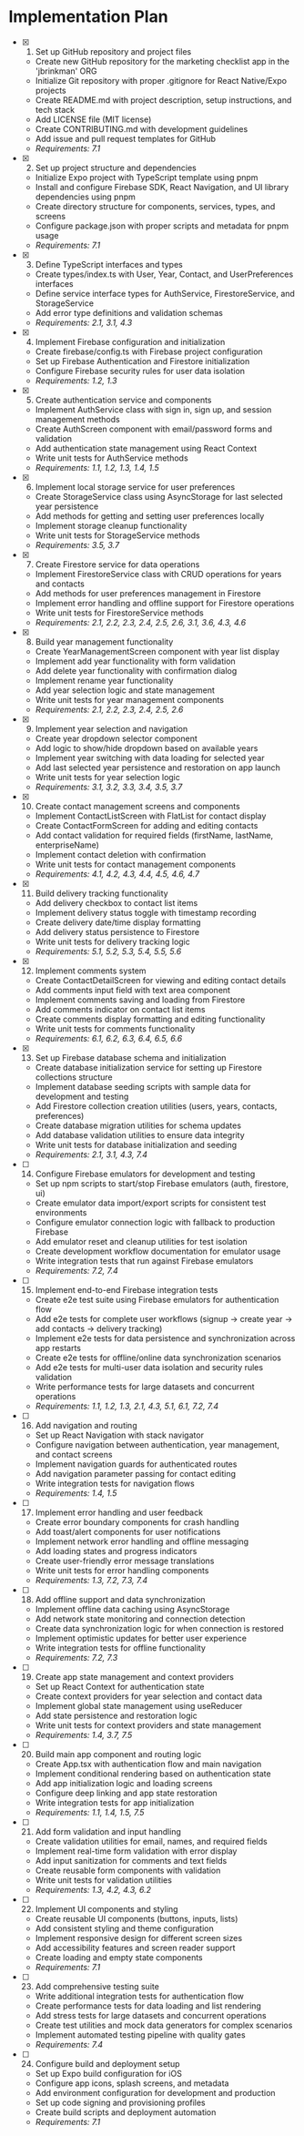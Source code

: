# Implementation Plan

- [x] 1. Set up GitHub repository and project files
  - Create new GitHub repository for the marketing checklist app in the 'jbrinkman' ORG
  - Initialize Git repository with proper .gitignore for React Native/Expo projects
  - Create README.md with project description, setup instructions, and tech stack
  - Add LICENSE file (MIT license)
  - Create CONTRIBUTING.md with development guidelines
  - Add issue and pull request templates for GitHub
  - _Requirements: 7.1_

- [x] 2. Set up project structure and dependencies
  - Initialize Expo project with TypeScript template using pnpm
  - Install and configure Firebase SDK, React Navigation, and UI library dependencies using pnpm
  - Create directory structure for components, services, types, and screens
  - Configure package.json with proper scripts and metadata for pnpm usage
  - _Requirements: 7.1_

- [x] 3. Define TypeScript interfaces and types
  - Create types/index.ts with User, Year, Contact, and UserPreferences interfaces
  - Define service interface types for AuthService, FirestoreService, and StorageService
  - Add error type definitions and validation schemas
  - _Requirements: 2.1, 3.1, 4.3_

- [x] 4. Implement Firebase configuration and initialization
  - Create firebase/config.ts with Firebase project configuration
  - Set up Firebase Authentication and Firestore initialization
  - Configure Firebase security rules for user data isolation
  - _Requirements: 1.2, 1.3_

- [x] 5. Create authentication service and components
  - Implement AuthService class with sign in, sign up, and session management methods
  - Create AuthScreen component with email/password forms and validation
  - Add authentication state management using React Context
  - Write unit tests for AuthService methods
  - _Requirements: 1.1, 1.2, 1.3, 1.4, 1.5_

- [x] 6. Implement local storage service for user preferences
  - Create StorageService class using AsyncStorage for last selected year persistence
  - Add methods for getting and setting user preferences locally
  - Implement storage cleanup functionality
  - Write unit tests for StorageService methods
  - _Requirements: 3.5, 3.7_

- [x] 7. Create Firestore service for data operations
  - Implement FirestoreService class with CRUD operations for years and contacts
  - Add methods for user preferences management in Firestore
  - Implement error handling and offline support for Firestore operations
  - Write unit tests for FirestoreService methods
  - _Requirements: 2.1, 2.2, 2.3, 2.4, 2.5, 2.6, 3.1, 3.6, 4.3, 4.6_

- [x] 8. Build year management functionality
  - Create YearManagementScreen component with year list display
  - Implement add year functionality with form validation
  - Add delete year functionality with confirmation dialog
  - Implement rename year functionality
  - Add year selection logic and state management
  - Write unit tests for year management components
  - _Requirements: 2.1, 2.2, 2.3, 2.4, 2.5, 2.6_

- [x] 9. Implement year selection and navigation
  - Create year dropdown selector component
  - Add logic to show/hide dropdown based on available years
  - Implement year switching with data loading for selected year
  - Add last selected year persistence and restoration on app launch
  - Write unit tests for year selection logic
  - _Requirements: 3.1, 3.2, 3.3, 3.4, 3.5, 3.7_

- [x] 10. Create contact management screens and components
  - Implement ContactListScreen with FlatList for contact display
  - Create ContactFormScreen for adding and editing contacts
  - Add contact validation for required fields (firstName, lastName, enterpriseName)
  - Implement contact deletion with confirmation
  - Write unit tests for contact management components
  - _Requirements: 4.1, 4.2, 4.3, 4.4, 4.5, 4.6, 4.7_

- [x] 11. Build delivery tracking functionality
  - Add delivery checkbox to contact list items
  - Implement delivery status toggle with timestamp recording
  - Create delivery date/time display formatting
  - Add delivery status persistence to Firestore
  - Write unit tests for delivery tracking logic
  - _Requirements: 5.1, 5.2, 5.3, 5.4, 5.5, 5.6_

- [x] 12. Implement comments system
  - Create ContactDetailScreen for viewing and editing contact details
  - Add comments input field with text area component
  - Implement comments saving and loading from Firestore
  - Add comments indicator on contact list items
  - Create comments display formatting and editing functionality
  - Write unit tests for comments functionality
  - _Requirements: 6.1, 6.2, 6.3, 6.4, 6.5, 6.6_

- [x] 13. Set up Firebase database schema and initialization
  - Create database initialization service for setting up Firestore collections structure
  - Implement database seeding scripts with sample data for development and testing
  - Add Firestore collection creation utilities (users, years, contacts, preferences)
  - Create database migration utilities for schema updates
  - Add database validation utilities to ensure data integrity
  - Write unit tests for database initialization and seeding
  - _Requirements: 2.1, 3.1, 4.3, 7.4_

- [ ] 14. Configure Firebase emulators for development and testing
  - Set up npm scripts to start/stop Firebase emulators (auth, firestore, ui)
  - Create emulator data import/export scripts for consistent test environments
  - Configure emulator connection logic with fallback to production Firebase
  - Add emulator reset and cleanup utilities for test isolation
  - Create development workflow documentation for emulator usage
  - Write integration tests that run against Firebase emulators
  - _Requirements: 7.2, 7.4_

- [ ] 15. Implement end-to-end Firebase integration tests
  - Create e2e test suite using Firebase emulators for authentication flow
  - Add e2e tests for complete user workflows (signup → create year → add contacts → delivery tracking)
  - Implement e2e tests for data persistence and synchronization across app restarts
  - Create e2e tests for offline/online data synchronization scenarios
  - Add e2e tests for multi-user data isolation and security rules validation
  - Write performance tests for large datasets and concurrent operations
  - _Requirements: 1.1, 1.2, 1.3, 2.1, 4.3, 5.1, 6.1, 7.2, 7.4_

- [ ] 16. Add navigation and routing
  - Set up React Navigation with stack navigator
  - Configure navigation between authentication, year management, and contact screens
  - Implement navigation guards for authenticated routes
  - Add navigation parameter passing for contact editing
  - Write integration tests for navigation flows
  - _Requirements: 1.4, 1.5_

- [ ] 17. Implement error handling and user feedback
  - Create error boundary components for crash handling
  - Add toast/alert components for user notifications
  - Implement network error handling and offline messaging
  - Add loading states and progress indicators
  - Create user-friendly error message translations
  - Write unit tests for error handling components
  - _Requirements: 1.3, 7.2, 7.3, 7.4_

- [ ] 18. Add offline support and data synchronization
  - Implement offline data caching using AsyncStorage
  - Add network state monitoring and connection detection
  - Create data synchronization logic for when connection is restored
  - Implement optimistic updates for better user experience
  - Write integration tests for offline functionality
  - _Requirements: 7.2, 7.3_

- [ ] 19. Create app state management and context providers
  - Set up React Context for authentication state
  - Create context providers for year selection and contact data
  - Implement global state management using useReducer
  - Add state persistence and restoration logic
  - Write unit tests for context providers and state management
  - _Requirements: 1.4, 3.7, 7.5_

- [ ] 20. Build main app component and routing logic
  - Create App.tsx with authentication flow and main navigation
  - Implement conditional rendering based on authentication state
  - Add app initialization logic and loading screens
  - Configure deep linking and app state restoration
  - Write integration tests for app initialization
  - _Requirements: 1.1, 1.4, 1.5, 7.5_

- [ ] 21. Add form validation and input handling
  - Create validation utilities for email, names, and required fields
  - Implement real-time form validation with error display
  - Add input sanitization for comments and text fields
  - Create reusable form components with validation
  - Write unit tests for validation utilities
  - _Requirements: 1.3, 4.2, 4.3, 6.2_

- [ ] 22. Implement UI components and styling
  - Create reusable UI components (buttons, inputs, lists)
  - Add consistent styling and theme configuration
  - Implement responsive design for different screen sizes
  - Add accessibility features and screen reader support
  - Create loading and empty state components
  - _Requirements: 7.1_

- [ ] 23. Add comprehensive testing suite
  - Write additional integration tests for authentication flow
  - Create performance tests for data loading and list rendering
  - Add stress tests for large datasets and concurrent operations
  - Create test utilities and mock data generators for complex scenarios
  - Implement automated testing pipeline with quality gates
  - _Requirements: 7.4_

- [ ] 24. Configure build and deployment setup
  - Set up Expo build configuration for iOS
  - Configure app icons, splash screens, and metadata
  - Add environment configuration for development and production
  - Set up code signing and provisioning profiles
  - Create build scripts and deployment automation
  - _Requirements: 7.1_
